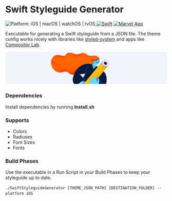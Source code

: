 # Swift Styleguide Generator
<img src="https://img.shields.io/badge/platform-iOS%20%7C%20macOS%20%7C%20watchOS%20%7C%20tvOS-FFC82C.svg" style="max-height: 300px;" alt="Platform: iOS | macOS | watchOS | tvOS"><a href="https://developer.apple.com/swift/"> <img src="https://img.shields.io/badge/Swift-4.0-orange.svg?style=flat" style="max-height: 300px;" alt="Swift"/></a> <a href="http://twitter.com/marvelapp"><img src="https://img.shields.io/badge/Twitter-@marvelapp-blue.svg?style=flat" style="max-height: 300px;" alt="Marvel App"/></a>

Executable for generating a Swift styleguide from a JSON file. The theme config works nicely with libraries like [styled-system](https://github.com/jxnblk/styled-system) and apps like [Compositor Lab](compositor.io/lab).

<img src="/Github/GithubHeader.png?raw=true" width="888">

### Dependencies

Install dependencies by running **Install.sh**

### Supports
- Colors
- Radiuses
- Font Sizes
- Fonts

### Build Phases
Use the executable in a Run Script in your Build Phases to keep your styleguide up to date.

```./SwiftStyleguideGenerator [THEME_JSON_PATH] [DESTINATION_FOLDER] --platform iOS```
